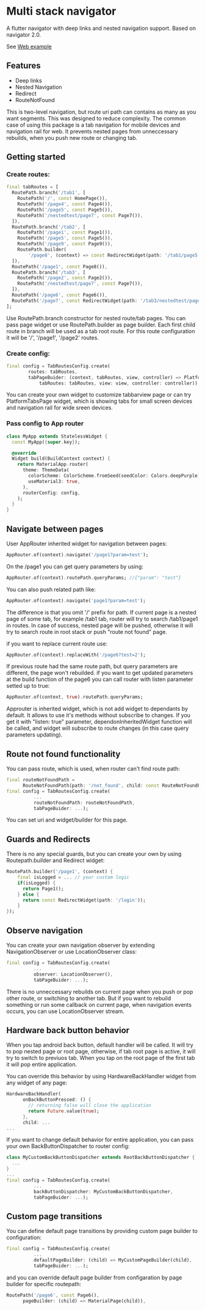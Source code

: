 # Multi stack navigator

A flutter navigator with deep links and nested navigation support. 
Based on navigator 2.0. 

See [Web example](https://zombie6888.github.io/multi_stack_navigator/)

## Features

* Deep links
* Nested Navigation
* Redirect
* RouteNotFound

This is two-level navigation, but route uri path can contains as many as you want segments. This was designed to reduce complexity. The common case of using this package is a tab navigation for mobile devices and navigation rail for web. It prevents nested pages from unneccessary rebuilds, when you push new route or changing tab.

## Getting started

### Create routes: 

```dart
final tabRoutes = [
  RoutePath.branch('/tab1', [
    RoutePath('/', const HomePage()),
    RoutePath('/page4', const Page4()),
    RoutePath('/page5', const Page5()),
    RoutePath('/nestedtest/page7', const Page7()),
  ]),
  RoutePath.branch('/tab2', [
    RoutePath('/page1', const Page1()),
    RoutePath('/page5', const Page5()),
    RoutePath('/page9', const Page9()),
    RoutePath.builder(
        '/page8', (context) => const RedirectWidget(path: '/tab1/page5'))
  ]),
  RoutePath('/page1', const Page8()),
  RoutePath.branch('/tab3', [
    RoutePath('/page2', const Page2()),
    RoutePath('/nestedtest/page7', const Page7()),
  ]),
  RoutePath('/page6', const Page6()),
  RoutePath('/page7', const RedirectWidget(path: '/tab3/nestedtest/page7')),
];
```
Use RoutePath.branch constructor for nested route/tab pages. You can pass page widget or use RoutePath.builder as page builder. Each first child route in branch will be used as a tab root route. For this route configuration it will be '/', '/page1', '/page2' routes.

### Create config:

```dart
final config = TabRoutesConfig.create(
        routes: tabRoutes,     
        tabPageBuider: (context, tabRoutes, view, controller) => PlatformTabsPage(
            tabRoutes: tabRoutes, view: view, controller: controller));
```

You can create your own widget to customize tabbarview page or can try PlatformTabsPage widget, which is showing tabs for small screen devices and navigation rail for wide sreen devices.  

### Pass config to App router

```dart
class MyApp extends StatelessWidget {
  const MyApp({super.key});

  @override
  Widget build(BuildContext context) {
    return MaterialApp.router(
      theme: ThemeData(
        colorScheme: ColorScheme.fromSeed(seedColor: Colors.deepPurple),
        useMaterial3: true,
      ),
      routerConfig: config,
    );
  }
}

```

## Navigate between pages

User AppRouter inherited widget for navigation between pages:

```dart
AppRouter.of(context).navigate('/page1?param=test');
```

On the /page1 you can get query parameters by using: 

```dart
AppRouter.of(context).routePath.queryParams; //{"param": "test"}
```

You can also push related path like:

```dart
AppRouter.of(context).navigate('page1?param=test');
```

The difference is that you omit '/' prefix for path. If current page is a nested page of some tab, for example /tab1 tab, router will try to search /tab1/page1 in routes. In case of success, nested page will be pushed, otherwise it will try to search route in root stack or push "route not found" page.

if you want to replace current route use:

```dart
AppRouter.of(context).replaceWith('/page6?test=2');
```

If previous route had the same route path, but query parameters are different, the page won't rebuilded.
if you want to get updated parameters at the build function of the page6 you can call router with listen parameter setted up to true:

```dart
AppRouter.of(context, true).routePath.queryParams;
```

Approuter is inherited widget, which is not add widget to dependants by default. It allows to use it's methods without subscribe to changes. If you get it with "listen: true" parameter, dependonInheritedWidget function will be called, and widget will subscribe to route changes (in this case query parameters updating).   

## Route not found functionality

You can pass route, which is used, when router can't find route path:

```dart
final routeNotFoundPath =
      RouteNotFoundPath(path: '/not_found', child: const RouteNotFoundPage());
final config = TabRoutesConfig.create(
          ...
          routeNotFoundPath: routeNotFoundPath,
          tabPageBuider: ...);
```

You can set uri and widget/builder for this page.


## Guards and Redirects

There is no any special guards, but you can create your own by using Routepath.builder and Redirect widget:

```dart
RoutePath.builder('/page1', (context) {
    final isLogged = ... // your custom logic
    if(isLogged) {
      return Page1();
    } else {
      return const RedirectWidget(path: '/login'));
    }
});
```

## Observe navigation

You can create your own navigation observer by extending NavigationObserver or use LocationObserver class: 

```dart
final config = TabRoutesConfig.create(
          ...
          observer: LocationObserver(),
          tabPageBuider: ...);
```

There is no unneccessary rebuilds on current page when you push or pop other route, or switching to another tab. But if you want to rebuild something or run some callback on current page, when navigation events occurs, you can use LocationObserver stream.

## Hardware back button behavior

When you tap android back button, default handler will be called. It will try to pop nested page 
or root page, otherwise, if tab root page is active, it will try to switch to previuos tab. When you tap on the root page of the first tab it will pop entire application.

You can override this behavior by using HardwareBackHandler widget from any widget of any page: 

```dart
HardwareBackHandler(
      onBackButtonPressed: () {
        // returning false will close the application
        return Future.value(true);
      },
      child: ...
...      
```

If you want to change default behavior for entire application, you can pass your own BackButtonDispatcher to router config:

```dart
class MyCustomBackButtonDispatcher extends RootBackButtonDispatcher {
  ...
}
...
final config = TabRoutesConfig.create(
          ...
          backButtonDispatcher: MyCustomBackButtonDispatcher,
          tabPageBuider: ...);
```

## Custom page transitions

You can define default page transitions by providing custom page builder to configuration: 

```dart
final config = TabRoutesConfig.create(
          ...
          defaultPageBuilder: (child) => MyCustomPageBuilder(child),
          tabPageBuider: ...);
```

and you can override default page builder from configaration by page builder for specific routepath: 

```dart
RoutePath('/page6', const Page6(),
      pageBuilder: (child) => MaterialPage(child)),
 ```           